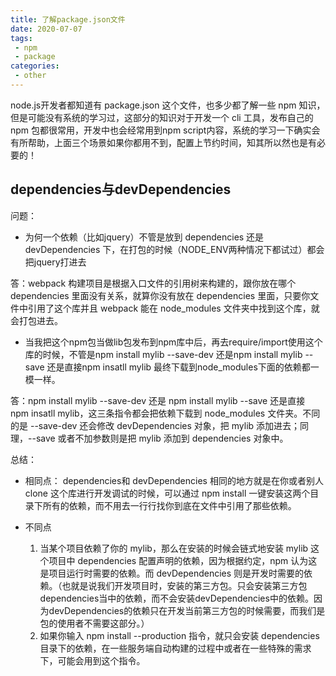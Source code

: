 ```yaml
---
title: 了解package.json文件
date: 2020-07-07
tags:
 - npm
 - package
categories: 
 - other
---
```

node.js开发者都知道有 package.json 这个文件，也多少都了解一些 npm 知识，但是可能没有系统的学习过，这部分的知识对于开发一个 cli 工具，发布自己的 npm 包都很常用，开发中也会经常用到npm script内容，系统的学习一下确实会有所帮助，上面三个场景如果你都用不到，配置上节约时间，知其所以然也是有必要的！

<!-- more -->

## dependencies与devDependencies

问题：

- 为何一个依赖（比如jquery）不管是放到 dependencies 还是 devDependencies 下，在打包的时候（NODE_ENV两种情况下都试过）都会把jquery打进去

答：webpack 构建项目是根据入口文件的引用树来构建的，跟你放在哪个 dependencies 里面没有关系，就算你没有放在 dependencies 里面，只要你文件中引用了这个库并且 webpack 能在 node_modules 文件夹中找到这个库，就会打包进去。


- 当我把这个npm包当做lib包发布到npm库中后，再去require/import使用这个库的时候，不管是npm install mylib --save-dev 还是npm install mylib --save 还是直接npm insatll mylib 最终下载到node_modules下面的依赖都一模一样。

答：npm install mylib --save-dev 还是 npm install mylib --save 还是直接 npm insatll mylib，这三条指令都会把依赖下载到 node_modules 文件夹。不同的是 --save-dev 还会修改 devDependencies 对象，把 mylib 添加进去；同理，--save 或者不加参数则是把 mylib 添加到 dependencies 对象中。

总结：

- 相同点：
dependencies和 devDependencies 相同的地方就是在你或者别人 clone 这个库进行开发调试的时候，可以通过 npm install 一键安装这两个目录下所有的依赖，而不用去一行行找你到底在文件中引用了那些依赖。

- 不同点
    1. 当某个项目依赖了你的 mylib，那么在安装的时候会链式地安装 mylib 这个项目中 dependencies 配置声明的依赖，因为根据约定，npm 认为这是项目运行时需要的依赖。而 devDependencies 则是开发时需要的依赖。（也就是说我们开发项目时，安装的第三方包。只会安装第三方包dependencies当中的依赖，而不会安装devDependencies中的依赖。因为devDependencies的依赖只在开发当前第三方包的时候需要，而我们是包的使用者不需要这部分。）
    2. 如果你输入 npm install --production 指令，就只会安装 dependencies 目录下的依赖，在一些服务端自动构建的过程中或者在一些特殊的需求下，可能会用到这个指令。

